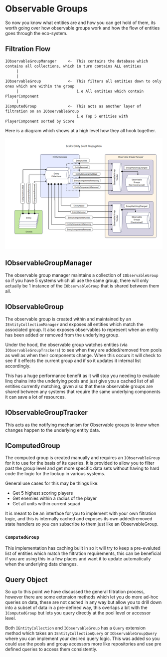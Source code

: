 # Observable Groups

So now you know what entities are and how you can get hold of them, its worth going over how observable groups work and how the flow of entities goes through the eco-system.

## Filtration Flow

```
IObservableGroupManager 	<-  This contains the database which contains all collections, which in turn contains ALL entities
     |
     |
IObservableGroup      		<-  This filters all entities down to only ones which are within the group
     |                    		i.e All entities which contain PlayerComponent
     |
IComputedGroup        		<-  This acts as another layer of filtration on an IObservableGroup
                          		i.e Top 5 entities with PlayerComponent sorted by Score
```

Here is a diagram which shows at a high level how they all hook together.

![](../diagrams/event-propagation.png)

## IObservableGroupManager

The observable group manager maintains a collection of `IObservableGroup` so if you have 5 systems which all use the same group, there will only actually be 1 instance of the `IObservableGroup` that is shared between them all. 

## IObservableGroup

The observable group is created within and maintained by an `IEntityCollectionManager` and exposes all entities which match the associated group. It also exposes observables to represent when an entity has been added or removed from the underlying group.

Under the hood, the observable group watches entities (via `IObservableGroupTrackers`) to see when they are added/removed from pools as well as when their components change. When this occurs it will check to see if it effects the current group and if so it updates it internal list accordingly.

This has a huge performance benefit as it will stop you needing to evaluate linq chains into the underlying pools and just give you a cached list of all entities currently matching, given also that these observable groups are shared between any systems that require the same underlying components it can save a lot of resources.

## IObservableGroupTracker

This acts as the notifying mechanism for Observable groups to know when changes happen to the underlying entity data.

## IComputedGroup

The computed group is created manually and requires an `IObservableGroup` for it to use for the basis of its queries. It is provided to allow you to filter past the group level and get more specific data sets without having to hard code the logic for the lookup in various systems.

General use cases for this may be things like:

- Get 5 highest scoring players
- Get enemies within a radius of the player
- Get all units within current squad

It is meant to be an interface for you to implement with your own filtration logic, and this is internally cached and exposes its own added/removed state handlers so you can subscribe to them just like an ObservableGroup.

### `ComputedGroup`

This implementation has caching built in so it will try to keep a pre-evaluted list of entities which match the filtration requirements, this can be beneficial if you are using this in a few places and want it to update automatically when the underlying data changes.

## Query Object

So up to this point we have discussed the general filtration process, however there are some extension methods which let you do more ad-hoc queries on data, these are not cached in any way but allow you to drill down into a subset of data in a pre-defined way, this overlaps a bit with the `IComputedGroup` but lets you query directly at the pool level or accessor level.

Both `IEntityCollection` and `IObservableGroup` has a `Query` extension method which takes an `IEntityCollectionQuery` or `IObservableGroupQuery` where you can implement your desired query logic. This was added so you could use the pools and group accessors more like repositories and use pre defined queries to access them consistently.

